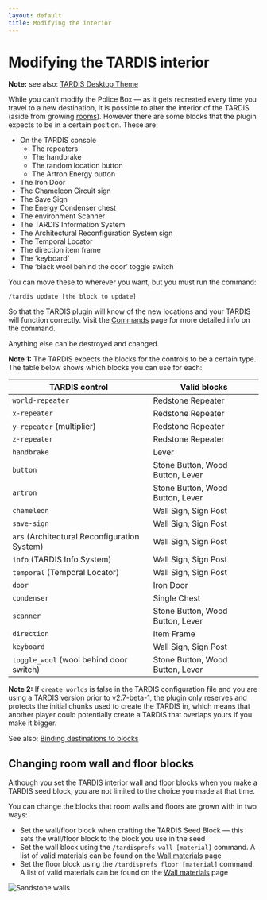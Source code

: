 ```yaml
---
layout: default
title: Modifying the interior
---
```


# Modifying the TARDIS interior

**Note:** see also: [TARDIS Desktop Theme](desktop-theme.html)

While you can’t modify the Police Box — as it gets recreated every time you travel to a new destination, it is possible to alter the interior of the TARDIS (aside from growing [rooms](rooms.html)). However there are some blocks that the plugin expects to be in a certain position. These are:

- On the TARDIS console
  - The repeaters
  - The handbrake
  - The random location button
  - The Artron Energy button
- The Iron Door
- The Chameleon Circuit sign
- The Save Sign
- The Energy Condenser chest
- The environment Scanner
- The TARDIS Information System
- The Architectural Reconfiguration System sign
- The Temporal Locator
- The direction item frame
- The ‘keyboard’
- The ‘black wool behind the door’ toggle switch

You can move these to wherever you want, but you must run the command:

    /tardis update [the block to update]

So that the TARDIS plugin will know of the new locations and your TARDIS will function correctly. Visit the [Commands](tardis-commands.html) page for more detailed info on the command.

Anything else can be destroyed and changed.

**Note 1:** The TARDIS expects the blocks for the controls to be a certain type. The table below shows which blocks you can use for each:

| TARDIS control | Valid blocks |
| --- | --- |
| `world-repeater` | Redstone Repeater |
| `x-repeater` | Redstone Repeater |
| `y-repeater` (multiplier) | Redstone Repeater |
| `z-repeater` | Redstone Repeater |
| `handbrake` | Lever |
| `button` | Stone Button, Wood Button, Lever |
| `artron` | Stone Button, Wood Button, Lever |
| `chameleon` | Wall Sign, Sign Post |
| `save-sign` | Wall Sign, Sign Post |
| `ars` (Architectural Reconfiguration System) | Wall Sign, Sign Post |
| `info` (TARDIS Info System) | Wall Sign, Sign Post |
| `temporal` (Temporal Locator) | Wall Sign, Sign Post |
| `door` | Iron Door |
| `condenser` | Single Chest |
| `scanner` | Stone Button, Wood Button, Lever |
| `direction` | Item Frame |
| `keyboard` | Wall Sign, Sign Post |
| `toggle_wool` (wool behind door switch) | Stone Button, Wood Button, Lever |

**Note 2:** If `create_worlds` is false in the TARDIS configuration file and you are using a TARDIS version prior to v2.7-beta-1, the plugin only reserves and protects the initial chunks used to create the TARDIS in, which means that another player could potentially create a TARDIS that overlaps yours if you make it bigger.

See also: [Binding destinations to blocks](bind-commands.html)

## Changing room wall and floor blocks

Although you set the TARDIS interior wall and floor blocks when you make a TARDIS seed block, you are not limited to the choice you made at that time.

You can change the blocks that room walls and floors are grown with in two ways:

- Set the wall/floor block when crafting the TARDIS Seed Block — this sets the wall/floor block to the block you use in the seed
- Set the wall block using the `/tardisprefs wall [material]` command. A list of valid materials can be found on the [Wall materials](walls.html) page
- Set the floor block using the `/tardisprefs floor [material]` command. A list of valid materials can be found on the [Wall materials](walls.html) page

![Sandstone walls](images/docs/sandstonewalls.jpg)
